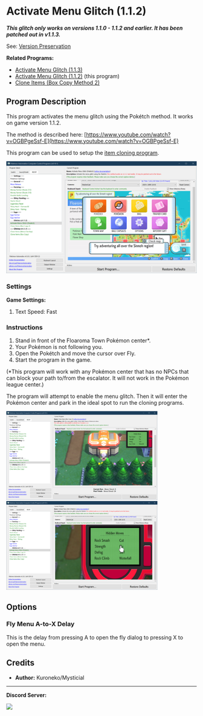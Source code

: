 # Activate Menu Glitch (1.1.2)

***This glitch only works on versions 1.1.0 - 1.1.2 and earlier. It has been patched out in v1.1.3.***

See: [Version Preservation](VersionPreservation.md)

**Related Programs:**

- [Activate Menu Glitch (1.1.3)](ActivateMenuGlitch-113.md)
- [Activate Menu Glitch (1.1.2)](ActivateMenuGlitch-Poketch.md) (this program)
- [Clone Items (Box Copy Method 2)](CloneItemsBoxCopy2.md)

## Program Description

This program activates the menu glitch using the Pokétch method. It works on game version 1.1.2.

The method is described here: [https://www.youtube.com/watch?v=OGBPgeSsf-E](https://www.youtube.com/watch?v=OGBPgeSsf-E)

This program can be used to setup the [item cloning program](CloneItemsBoxCopy2.md).

<img src="images/ActivateMenuGlitch-Poketch-0.png">

### Settings

**Game Settings:**

1. Text Speed: Fast

### Instructions

1. Stand in front of the Floaroma Town Pokémon center*.
2. Your Pokémon is not following you.
3. Open the Pokétch and move the cursor over Fly.
4. Start the program in the game.

(*This program will work with any Pokémon center that has no NPCs that can block your path to/from the escalator. It will not work in the Pokémon league center.)

The program will attempt to enable the menu glitch. Then it will enter the Pokémon center and park in the ideal spot to run the cloning programs.

<img src="images/ActivateMenuGlitch-Poketch-1.png" width="400"> <img src="images/ActivateMenuGlitch-Poketch-2.png" width="400">

## Options

### Fly Menu A-to-X Delay

This is the delay from pressing A to open the fly dialog to pressing X to open the menu.


## Credits

- **Author:** Kuroneko/Mysticial


<hr>

**Discord Server:** 

[<img src="https://canary.discordapp.com/api/guilds/695809740428673034/widget.png?style=banner2">](https://discord.gg/cQ4gWxN)
